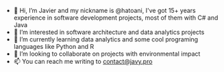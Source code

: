 - 👋 Hi, I’m Javier and my nickname is @hatoani, I've got 15+ years experience in software development projects, most of them with C# and Java
- 👀 I’m interested in software architecture and data analytics projects
- 🌱 I’m currently learning data analytics and some cool programing languages like Python and R
- 💞️ I’m looking to collaborate on projects with environmental impact
- 📫 You can reach me writing to contact@javy.pro

<!---
hatoani/hatoani is a ✨ special ✨ repository because its `README.md` (this file) appears on your GitHub profile.
You can click the Preview link to take a look at your changes.
--->
